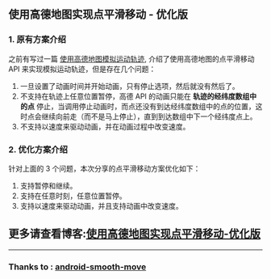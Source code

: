 ## 使用高德地图实现点平滑移动 - 优化版

### 1. 原有方案介绍
之前有写过一篇 [使用高德地图模拟运动轨迹](http://facex.xyz/2016/12/14/%E4%BD%BF%E7%94%A8%E9%AB%98%E5%BE%B7%E5%9C%B0%E5%9B%BE%E6%A8%A1%E6%8B%9F%E8%BF%90%E5%8A%A8%E8%BD%A8%E8%BF%B9/), 介绍了使用高德地图的点平滑移动 API 来实现模拟运动轨迹，但是存在几个问题：
1. 一旦设置了动画时间并开始动画，只有停止选项，然后就没有然后了。
2. 不支持在轨迹上任意位置暂停，高德 API 的动画只能在 **轨迹的经纬度数组中的点** 停止，当调用停止动画时，而点还没有到达经纬度数组中的点的位置，这时点会继续向前走（而不是马上停止），直到到达数组中下一个经纬度点上。
3. 不支持以速度来驱动动画，并在动画过程中改变速度。

### 2. 优化方案介绍
针对上面的 3 个问题，本次分享的点平滑移动方案优化如下：

1. 支持暂停和继续。
2. 支持在任意时刻，任意位置暂停。
3. 支持以速度来驱动动画，并且支持动画中改变速度。

## 更多请查看博客:[使用高德地图实现点平滑移动-优化版](http://facex.xyz/2017/06/06/使用高德地图实现点平滑移动-优化版/)

---

### Thanks to : [android-smooth-move](https://github.com/amap-demo/android-smooth-move)
